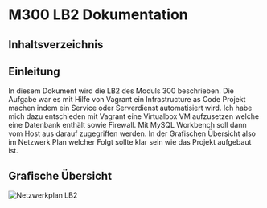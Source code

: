 # M300 LB2 Dokumentation

## Inhaltsverzeichnis

## Einleitung
In diesem Dokument wird die LB2 des Moduls 300 beschrieben. Die Aufgabe war es mit Hilfe von Vagrant ein Infrastructure as Code Projekt machen indem ein Service oder Serverdienst automatisiert wird. Ich habe mich dazu entschieden mit Vagrant eine Virtualbox VM aufzusetzen welche eine Datenbank enthält sowie Firewall. Mit MySQL Workbench soll dann vom Host aus darauf zugegriffen werden. In der Grafischen Übersicht also im Netzwerk Plan welcher Folgt sollte klar sein wie das Projekt aufgebaut ist. 

## Grafische Übersicht

![Netzwerkplan LB2](/images/Netzwerkplan.png)
